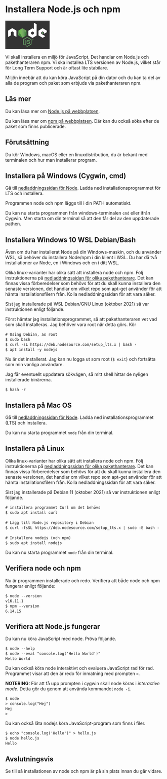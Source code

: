 Installera Node.js och npm
===================================

![Nodejs logo](../img/nodejs-logo.png)

Vi skall installera en miljö för JavaScript. Det handlar om Node.js och pakethanteraren npm. Vi ska installea LTS versionen av Node.js, vilket står för Long Term Support och är oftast lite stabilare.

Miljön innebär att du kan köra JavaScript på din dator och du kan ta del av alla de program och paket som erbjuds via pakethanteraren npm.



<!--more-->



Läs mer
-------------------------------

Du kan läsa mer om [Node.js på webbplatsen](https://nodejs.org/).

Du kan läsa mer om [npm på webbplatsen](https://www.npmjs.com/). Där kan du också söka efter de paket som finns publicerade.



Förutsättning
-------------------------------

Du kör Windows, macOS eller en linuxdistribution, du är bekant med terminalen och hur man installerar program.



Installera på Windows (Cygwin, cmd)
-------------------------------

Gå till [nedladdningssidan för Node](https://nodejs.org/en/download/). Ladda ned installationsprogrammet för LTS och installera.

Programmen node och npm läggs till i din PATH automatiskt.

Du kan nu starta programmen från windows-terminalen `cmd` eller ifrån Cygwin. Men starta om din terminal så att den får del av den uppdaterade pathen.



Installera Windows 10 WSL Debian/Bash
-------------------------------

Även om du har installerat Node på din Windows-maskin, och du använder WSL, så behöver du installera Node/npm i din klient i WSL. Du har då två installationer av Node, en i Windows och en i ditt WSL.

Olika linux-varianter har olika sätt att installera node och npm. Följ instruktionerna på [nedladdningssidan för olika pakethanterare](https://nodejs.org/en/download/package-manager/). Det kan finnas vissa förberedelser som behövs för att du skall kunna installera den senaste versionen, det handlar om vilket repo som apt-get använder för att hämta installationsfilern från. Kolla nedladdningssidan för att vara säker.

Sist jag installerade på WSL Debian/GNU Linux (oktober 2021) så var instruktionen enligt följande.

Först hämtar jag installationsprogrammet, så att pakethanteraren vet vad som skall installeras. Jag behöver vara root när detta görs. Kör

```text
# Using Debian, as root
$ sudo bash
$ curl -sL https://deb.nodesource.com/setup_lts.x | bash -
$ apt install -y nodejs
```

Nu är det installerat. Jag kan nu logga ut som root (`$ exit`) och fortsätta som min vanliga användare.

Jag får eventuellt uppdatera sökvägen, så mitt shell hittar de nyligen installerade binärerna.

```console
$ hash -r
```



Installera på Mac OS
-------------------------------

Gå till [nedladdningssidan för Node](https://nodejs.org/en/download/). Ladda ned installationsprogrammet (LTS) och installera.

Du kan nu starta programmet `node` från din terminal.



Installera på Linux
-------------------------------

Olika linux-varianter har olika sätt att installera node och npm. Följ instruktionerna på [nedladdningssidan för olika pakethanterare](https://nodejs.org/en/download/package-manager/). Det kan finnas vissa förberedelser som behövs för att du skall kunna installera den senaste versionen, det handlar om vilket repo som apt-get använder för att hämta installationsfilern från. Kolla nedladdningssidan för att vara säker.

Sist jag installerade på Debian 11 (oktober 2021) så var instruktionen enligt följande.

```console
# installera programmet Curl om det behövs
$ sudo apt install curl

# Lägg till Node.js repository i Debian
$ curl -fsSL https://deb.nodesource.com/setup_lts.x | sudo -E bash -

# Installera nodejs (och npm)
$ sudo apt install nodejs
```

Du kan nu starta programmet `node` från din terminal.



Verifiera node och npm
-------------------------------

Nu är programmen installerade och redo. Verifiera att både node och npm fungerar enligt följande:

```console
$ node --version
v16.11.1
$ npm --version
6.14.15
```



Verifiera att Node.js fungerar
-------------------------------

Du kan nu köra JavaScript med node. Pröva följande.

```console
$ node --help
$ node --eval "console.log('Hello World')"
Hello World
```

Du kan också köra node interaktivt och evaluera JavaScript rad för rad. Programmet visar att den är redo för inmatning med prompten `>`.

**NOTERING:** För att få upp prompten i cygwin skall node köras i _interactive mode_. Detta gör du genom att använda kommandot `node -i`.

```console
$ node
> console.log("Hej")
Hej
>
```
<!--
För att få upp prompten i cygwin skall node köras i _interactive mode_. Detta gör du genom att använda kommandot `node -i`.

Så här kan det se ut.

[ASCIINEMA src=91267] -->

Du kan också låta nodejs köra JavaScript-program som finns i filer.

```console
$ echo "console.log('Hello')" > hello.js
$ node hello.js
Hello
```



Avslutningsvis
------------------------------

Se till så installationen av node och npm är på sin plats innan du går vidare.
